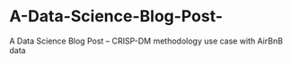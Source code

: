# A-Data-Science-Blog-Post-
A Data Science Blog Post – CRISP-DM methodology use case with AirBnB data 
